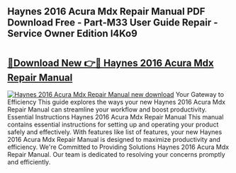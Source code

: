 ## Haynes 2016 Acura Mdx Repair Manual PDF Download Free - Part-M33 User Guide Repair - Service Owner Edition l4Ko9

# <h2><a href="http://bc55838.oget.top/?id=Haynes+2016+Acura+Mdx+Repair+Manual">🔗Download New 👉🔴 Haynes 2016 Acura Mdx Repair Manual</a></h2>

[![Haynes 2016 Acura Mdx Repair Manual new download](https://i.imgur.com/5g1atiW.png)](http://bc55838.oget.top/?id=Haynes+2016+Acura+Mdx+Repair+Manual)
Your Gateway to Efficiency This guide explores the ways your new Haynes 2016 Acura Mdx Repair Manual can streamline your workflow and boost productivity. Essential Instructions Haynes 2016 Acura Mdx Repair Manual This manual contains essential instructions for setting up and operating your product safely and effectively. With features like list of features, your new Haynes 2016 Acura Mdx Repair Manual is designed to maximize productivity and efficiency. We're Committed to Providing Solutions Haynes 2016 Acura Mdx Repair Manual. Our team is dedicated to resolving your concerns promptly and efficiently.
